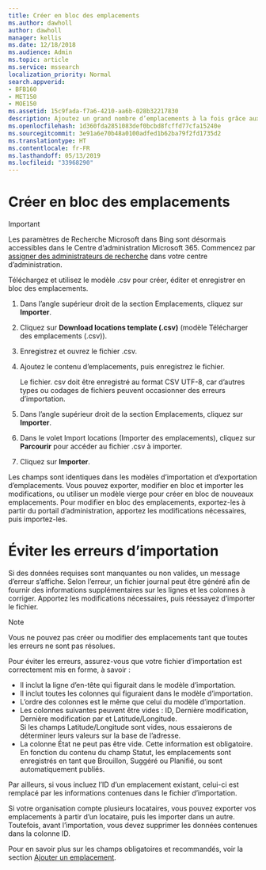 ```yaml
---
title: Créer en bloc des emplacements
ms.author: dawholl
author: dawholl
manager: kellis
ms.date: 12/18/2018
ms.audience: Admin
ms.topic: article
ms.service: mssearch
localization_priority: Normal
search.appverid:
- BFB160
- MET150
- MOE150
ms.assetid: 15c9fada-f7a6-4210-aa6b-028b32217830
description: Ajoutez un grand nombre d’emplacements à la fois grâce aux outils d’importation pour le portail d’administration de la fonctionnalité Recherche Microsoft
ms.openlocfilehash: 1d360fda2851083def0bcbd8fcffd77cfa15240e
ms.sourcegitcommit: 3e91a6e70b48a0100adfed1b62ba79f2fd1735d2
ms.translationtype: HT
ms.contentlocale: fr-FR
ms.lasthandoff: 05/13/2019
ms.locfileid: "33968290"
---
```

# <a name="bulk-create-locations"></a>Créer en bloc des emplacements

> [!IMPORTANT]
> Les paramètres de Recherche Microsoft dans Bing sont désormais accessibles dans le Centre d’administration Microsoft 365. Commencez par [assigner des administrateurs de recherche](https://docs.microsoft.com/fr-FR/microsoftsearch/setup-microsoft-search#step-2-assign-search-admin-and-search-editor) dans votre centre d’administration.
    
Téléchargez et utilisez le modèle .csv pour créer, éditer et enregistrer en bloc des emplacements. 
  
1. Dans l’angle supérieur droit de la section Emplacements, cliquez sur **Importer**.
    
2. Cliquez sur **Download locations template (.csv)** (modèle Télécharger des emplacements (.csv)).
    
3. Enregistrez et ouvrez le fichier .csv.
    
4. Ajoutez le contenu d’emplacements, puis enregistrez le fichier.

    Le fichier. csv doit être enregistré au format CSV UTF-8, car d’autres types ou codages de fichiers peuvent occasionner des erreurs d’importation.
    
5. Dans l’angle supérieur droit de la section Emplacements, cliquez sur **Importer**.
    
6. Dans le volet Import locations (Importer des emplacements), cliquez sur **Parcourir** pour accéder au fichier .csv à importer. 
    
7. Cliquez sur **Importer**.

Les champs sont identiques dans les modèles d’importation et d’exportation d’emplacements. Vous pouvez exporter, modifier en bloc et importer les modifications, ou utiliser un modèle vierge pour créer en bloc de nouveaux emplacements. Pour modifier en bloc des emplacements, exportez-les à partir du portail d’administration, apportez les modifications nécessaires, puis importez-les.

# <a name="prevent-import-errors"></a>Éviter les erreurs d’importation  
Si des données requises sont manquantes ou non valides, un message d’erreur s’affiche. Selon l’erreur, un fichier journal peut être généré afin de fournir des informations supplémentaires sur les lignes et les colonnes à corriger. Apportez les modifications nécessaires, puis réessayez d’importer le fichier.
  
> [!NOTE]
> Vous ne pouvez pas créer ou modifier des emplacements tant que toutes les erreurs ne sont pas résolues. 

Pour éviter les erreurs, assurez-vous que votre fichier d’importation est correctement mis en forme, à savoir :
- Il inclut la ligne d’en-tête qui figurait dans le modèle d’importation.
- Il inclut toutes les colonnes qui figuraient dans le modèle d’importation.
- L’ordre des colonnes est le même que celui du modèle d’importation.
- Les colonnes suivantes peuvent être vides : ID, Dernière modification, Dernière modification par et Latitude/Longitude.  
Si les champs Latitude/Longitude sont vides, nous essaierons de déterminer leurs valeurs sur la base de l’adresse.
- La colonne État ne peut pas être vide. Cette information est obligatoire.  
En fonction du contenu du champ Statut, les emplacements sont enregistrés en tant que Brouillon, Suggéré ou Planifié, ou sont automatiquement publiés.

Par ailleurs, si vous incluez l’ID d’un emplacement existant, celui-ci est remplacé par les informations contenues dans le fichier d’importation.

Si votre organisation compte plusieurs locataires, vous pouvez exporter vos emplacements à partir d’un locataire, puis les importer dans un autre. Toutefois, avant l’importation, vous devez supprimer les données contenues dans la colonne ID.
  
Pour en savoir plus sur les champs obligatoires et recommandés, voir la section [Ajouter un emplacement](add-a-location.md).

  

